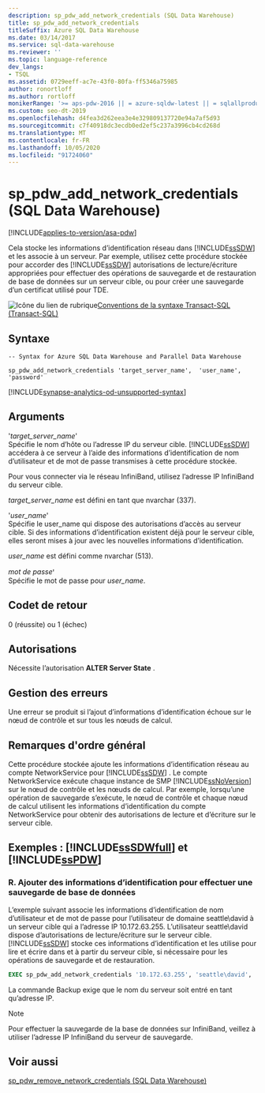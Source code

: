 ```yaml
---
description: sp_pdw_add_network_credentials (SQL Data Warehouse)
title: sp_pdw_add_network_credentials
titleSuffix: Azure SQL Data Warehouse
ms.date: 03/14/2017
ms.service: sql-data-warehouse
ms.reviewer: ''
ms.topic: language-reference
dev_langs:
- TSQL
ms.assetid: 0729eeff-ac7e-43f0-80fa-ff5346a75985
author: ronortloff
ms.author: rortloff
monikerRange: '>= aps-pdw-2016 || = azure-sqldw-latest || = sqlallproducts-allversions'
ms.custom: seo-dt-2019
ms.openlocfilehash: d4fea3d262eea3e4e329809137720e94a7af5d93
ms.sourcegitcommit: c7f40918dc3ecdb0ed2ef5c237a3996cb4cd268d
ms.translationtype: MT
ms.contentlocale: fr-FR
ms.lasthandoff: 10/05/2020
ms.locfileid: "91724060"
---
```

# <a name="sp_pdw_add_network_credentials-sql-data-warehouse"></a>sp_pdw_add_network_credentials (SQL Data Warehouse)
[!INCLUDE[applies-to-version/asa-pdw](../../includes/applies-to-version/asa-pdw.md)]

  Cela stocke les informations d’identification réseau dans [!INCLUDE[ssSDW](../../includes/sssdw-md.md)] et les associe à un serveur. Par exemple, utilisez cette procédure stockée pour accorder des [!INCLUDE[ssSDW](../../includes/sssdw-md.md)] autorisations de lecture/écriture appropriées pour effectuer des opérations de sauvegarde et de restauration de base de données sur un serveur cible, ou pour créer une sauvegarde d’un certificat utilisé pour TDE.  
  
 ![Icône du lien de rubrique](../../database-engine/configure-windows/media/topic-link.gif "Icône du lien de rubrique")[Conventions de la syntaxe Transact-SQL &#40;Transact-SQL&#41;](../../t-sql/language-elements/transact-sql-syntax-conventions-transact-sql.md)  
  
## <a name="syntax"></a>Syntaxe  
  
```syntaxsql  
-- Syntax for Azure SQL Data Warehouse and Parallel Data Warehouse  
  
sp_pdw_add_network_credentials 'target_server_name',  'user_name', ꞌpasswordꞌ  
```  

[!INCLUDE[synapse-analytics-od-unsupported-syntax](../../includes/synapse-analytics-od-unsupported-syntax.md)]

## <a name="arguments"></a>Arguments  
 '*target_server_name*'  
 Spécifie le nom d’hôte ou l’adresse IP du serveur cible. [!INCLUDE[ssSDW](../../includes/sssdw-md.md)] accédera à ce serveur à l’aide des informations d’identification de nom d’utilisateur et de mot de passe transmises à cette procédure stockée.  
  
 Pour vous connecter via le réseau InfiniBand, utilisez l’adresse IP InfiniBand du serveur cible.  
  
 *target_server_name* est défini en tant que nvarchar (337).  
  
 '*user_name*'  
 Spécifie le user_name qui dispose des autorisations d’accès au serveur cible. Si des informations d’identification existent déjà pour le serveur cible, elles seront mises à jour avec les nouvelles informations d’identification.  
  
 *user_name* est défini comme nvarchar (513).  
  
 *mot de passe*ꞌ  
 Spécifie le mot de passe pour *user_name*.  
  
## <a name="return-code-values"></a>Codet de retour  
 0 (réussite) ou 1 (échec)  
  
## <a name="permissions"></a>Autorisations  
 Nécessite l’autorisation **ALTER Server State** .  
  
## <a name="error-handling"></a>Gestion des erreurs  
 Une erreur se produit si l’ajout d’informations d’identification échoue sur le nœud de contrôle et sur tous les nœuds de calcul.  
  
## <a name="general-remarks"></a>Remarques d'ordre général  
 Cette procédure stockée ajoute les informations d’identification réseau au compte NetworkService pour [!INCLUDE[ssSDW](../../includes/sssdw-md.md)] . Le compte NetworkService exécute chaque instance de SMP [!INCLUDE[ssNoVersion](../../includes/ssnoversion-md.md)] sur le nœud de contrôle et les nœuds de calcul. Par exemple, lorsqu’une opération de sauvegarde s’exécute, le nœud de contrôle et chaque nœud de calcul utilisent les informations d’identification du compte NetworkService pour obtenir des autorisations de lecture et d’écriture sur le serveur cible.  
  
## <a name="examples-sssdwfull-and-sspdw"></a>Exemples : [!INCLUDE[ssSDWfull](../../includes/sssdwfull-md.md)] et [!INCLUDE[ssPDW](../../includes/sspdw-md.md)]  
  
### <a name="a-add-credentials-for-performing-a-database-backup"></a>R. Ajouter des informations d’identification pour effectuer une sauvegarde de base de données  
 L’exemple suivant associe les informations d’identification de nom d’utilisateur et de mot de passe pour l’utilisateur de domaine seattle\david à un serveur cible qui a l’adresse IP 10.172.63.255. L’utilisateur seattle\david dispose d’autorisations de lecture/écriture sur le serveur cible. [!INCLUDE[ssSDW](../../includes/sssdw-md.md)] stocke ces informations d’identification et les utilise pour lire et écrire dans et à partir du serveur cible, si nécessaire pour les opérations de sauvegarde et de restauration.  
  
```sql  
EXEC sp_pdw_add_network_credentials '10.172.63.255', 'seattle\david', '********';  
```  
  
 La commande Backup exige que le nom du serveur soit entré en tant qu’adresse IP.  
  
> [!NOTE]  
>  Pour effectuer la sauvegarde de la base de données sur InfiniBand, veillez à utiliser l’adresse IP InfiniBand du serveur de sauvegarde.  
  
## <a name="see-also"></a>Voir aussi  
 [sp_pdw_remove_network_credentials &#40;SQL Data Warehouse&#41;](../../relational-databases/system-stored-procedures/sp-pdw-remove-network-credentials-sql-data-warehouse.md)  
  
  

